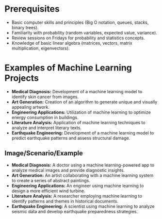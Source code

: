# Prerequisites
-   Basic computer skills and principles (Big O notation, queues, stacks, binary trees).
-   Familiarity with probability (random variables, expected value, variance).
-   Review sessions on Fridays for probability and statistics concepts.
-   Knowledge of basic linear algebra (matrices, vectors, matrix multiplication, eigenvectors).

# Examples of Machine Learning Projects
- **Medical Diagnosis:** Development of a machine learning model to identify skin cancer from images.
- **Art Generation:** Creation of an algorithm to generate unique and visually appealing artwork.
- **Engineering Applications:** Utilization of machine learning to optimize energy consumption in buildings.
- **Literature Analysis:** Application of machine learning techniques to analyze and interpret literary texts.
- **Earthquake Engineering:** Development of a machine learning model to predict earthquake patterns and assess structural damage.

## Image/Scenario/Example
- **Medical Diagnosis:** A doctor using a machine learning-powered app to analyze medical images and provide diagnostic insights.
- **Art Generation:** An artist collaborating with a machine learning system to create a series of abstract paintings.
- **Engineering Applications:** An engineer using machine learning to design a more efficient wind turbine.
- **Literature Analysis:** A researcher employing machine learning to identify patterns and themes in historical documents.
- **Earthquake Engineering:** A scientist using machine learning to analyze seismic data and develop earthquake preparedness strategies.

